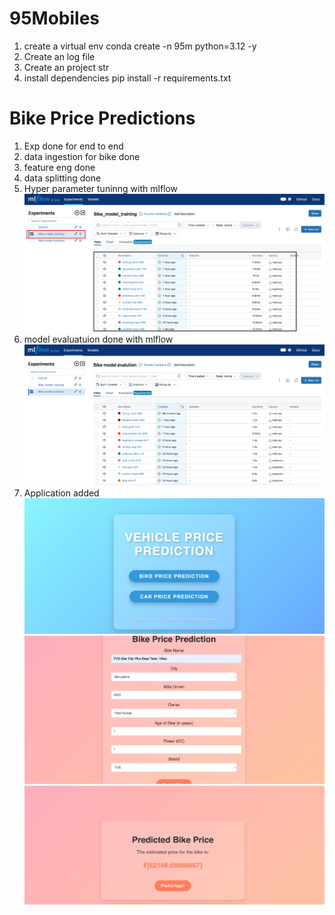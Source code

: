 # 95Mobiles

1. create a virtual env
conda create -n 95m python=3.12 -y
2. Create an log file
3. Create an project str
4. install dependencies
pip install -r requirements.txt

# Bike Price Predictions
1. Exp done for end to end
2. data ingestion for bike done
3. feature eng done
4. data splitting done
5. Hyper parameter tuninng with mlflow
![alt text](image.png)
6. model evaluatuion done with mlflow
![alt text](image-1.png)
7. Application added
![alt text](image-2.png)
![alt text](image-3.png)
![alt text](image-4.png)